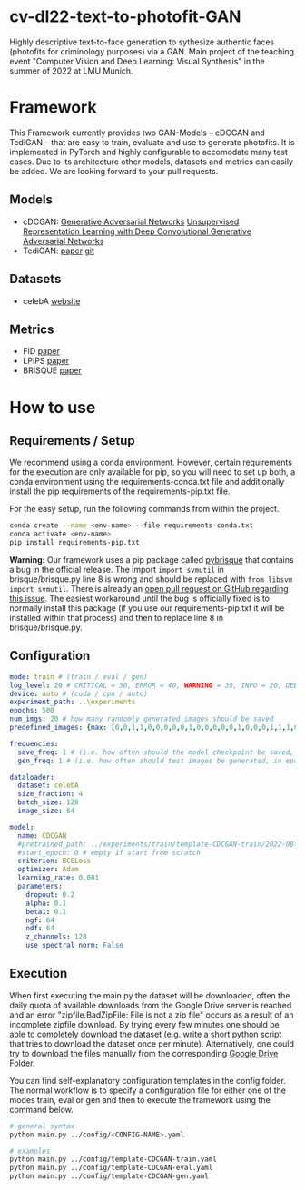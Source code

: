 # cv-dl22-text-to-photofit-GAN
Highly descriptive text-to-face generation to sythesize authentic faces (photofits for criminology purposes) via a GAN. Main project of the  teaching event "Computer Vision and Deep Learning: Visual Synthesis" in the summer of 2022 at LMU Munich.

# Framework
This Framework currently provides two GAN-Models – cDCGAN and TediGAN – that are easy to train, evaluate and use to generate photofits. It is implemented in PyTorch and highly configurable to accomodate many test cases. Due to its architecture other models, datasets and metrics can easily be added. We are looking forward to your pull requests.
## Models
- cDCGAN: [Generative Adversarial Networks](https://arxiv.org/abs/1406.2661) [Unsupervised Representation Learning with Deep Convolutional Generative Adversarial Networks](https://arxiv.org/abs/1511.06434)
- TediGAN: [paper](https://arxiv.org/abs/2012.03308) [git](https://github.com/IIGROUP/TediGAN)
## Datasets
- celebA [website](https://mmlab.ie.cuhk.edu.hk/projects/CelebA.html)
## Metrics
- FID [paper](https://proceedings.neurips.cc/paper/2017/hash/8a1d694707eb0fefe65871369074926d-Abstract.htm)
- LPIPS [paper](https://arxiv.org/abs/1801.03924)
- BRISQUE [paper](https://ieeexplore.ieee.org/document/6272356)
# How to use
## Requirements / Setup
We recommend using a conda environment.
However, certain requirements for the execution are only available for pip, so you will need to set up both, a conda
environment using the requirements-conda.txt file and additionally install the pip requirements of the
requirements-pip.txt file.

For the easy setup, run the following commands from within the project. 

```bash
conda create --name <env-name> --file requirements-conda.txt
conda activate <env-name>
pip install requirements-pip.txt
```

**Warning:** Our framework uses a pip package called [pybrisque](https://pypi.org/project/pybrisque/) that contains a bug in
the official release. The import `import svmutil` in brisque/brisque.py line 8 is wrong and should be replaced with
`from libsvm import svmutil`. There is already an
[open pull request on GitHub regarding this issue](https://github.com/bukalapak/pybrisque/pull/14).
The easiest workaround until the bug is officially fixed is to normally install this package
(if you use our requirements-pip.txt it will be installed within that process) and then to replace line 8 in
brisque/brisque.py.

## Configuration
```yaml
mode: train # (train / eval / gen)
log_level: 20 # CRITICAL = 50, ERROR = 40, WARNING = 30, INFO = 20, DEBUG = 10, NOTSET = 0
device: auto # (cuda / cpu / auto)
experiment_path: ..\experiments
epochs: 500
num_imgs: 20 # how many randomly generated images should be saved
predefined_images: {max: [0,0,1,1,0,0,0,0,0,1,0,0,0,0,0,1,0,0,0,1,1,1,0,0,1,0,1,0,0,0,0,1,0,0,0,0,0,0,0,1], daniel: [0,1,1,1,0,0,0,1,0,0,0,1,0,0,0,0,0,0,0,0,1,1,0,0,1,0,1,0,1,0,0,1,0,0,0,0,0,0,0,1]}

frequencies:
  save_freq: 1 # (i.e. how often should the model checkpoint be saved, in epochs)
  gen_freq: 1 # (i.e. how often should test images be generated, in epochs)

dataloader:
  dataset: celebA
  size_fraction: 4
  batch_size: 128
  image_size: 64

model:
  name: CDCGAN
  #pretrained_path: ../experiments/train/template-CDCGAN-train/2022-08-10-10-08-52 # empty if start from scratch
  #start_epoch: 0 # empty if start from scratch
  criterion: BCELoss
  optimizer: Adam
  learning_rate: 0.001
  parameters:
    dropout: 0.2
    alpha: 0.1
    beta1: 0.1
    ngf: 64
    ndf: 64
    z_channels: 128
    use_spectral_norm: False
```

## Execution
When first executing the main.py the dataset will be downloaded, often the daily quota of available downloads from the
Google Drive server is reached and an error "zipfile.BadZipFile: File is not a zip file" occurs as a result of an
incomplete zipfile download. By trying every few minutes one should be able to completely download the dataset
(e.g. write a short python script that tries to download the dataset once per minute).
Alternatively, one could try to download the files manually from the corresponding
[Google Drive Folder](https://drive.google.com/drive/folders/0B7EVK8r0v71pTUZsaXdaSnZBZzg?resourcekey=0-rJlzl934LzC-Xp28GeIBzQ).

You can find self-explanatory configuration templates in the config folder.
The normal workflow is to specify a configuration file for either one of the modes train, eval or gen and then to
execute the framework using the command below.

```bash
# general syntax
python main.py ../config/<CONFIG-NAME>.yaml

# examples
python main.py ../config/template-CDCGAN-train.yaml
python main.py ../config/template-CDCGAN-eval.yaml
python main.py ../config/template-CDCGAN-gen.yaml
```

